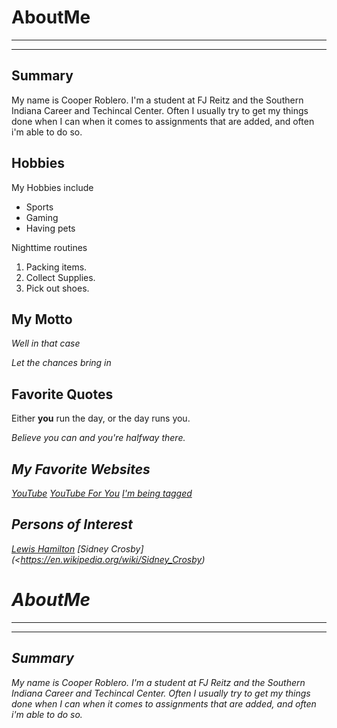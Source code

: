 # AboutMe
---
---
## Summary

My name is Cooper Roblero. I'm a student at FJ Reitz and the Southern Indiana Career and Techincal Center. Often I usually try to get my things done when I can when it comes to assignments that are added, and often i'm able to do so.

 Hobbies
-

My Hobbies include

- Sports
- Gaming
- Having pets

Nighttime routines

1. Packing items.
2. Collect Supplies.
3. Pick out shoes.


## My Motto

<i>Well in that case</i>

<i>Let the chances bring in</i>


## Favorite Quotes

Either <b>you</b> run the day, or the day runs you.

<i>Believe you can</b> and you're halfway there.


## My Favorite Websites
[YouTube](https://www.youtube.com/)
[YouTube For You](https://www.youtube.com/)
[I'm being tagged][I have a NEW HOME]


## Persons of Interest

[Lando Norris]:(https://en.wikipedia.org/wiki/Lando_Norris)
[Lewis Hamilton](https://en.wikipedia.org/wiki/Lewis_Hamilton)
[Sidney Crosby](<https://en.wikipedia.org/wiki/Sidney_Crosby)


# AboutMe
---
---
## Summary

[I have a new home]: https://www.youtube.com/

My name is Cooper Roblero. I'm a student at FJ Reitz and the Southern Indiana Career and Techincal Center. Often I usually try to get my things done when I can when it comes to assignments that are added, and often i'm able to do so.





